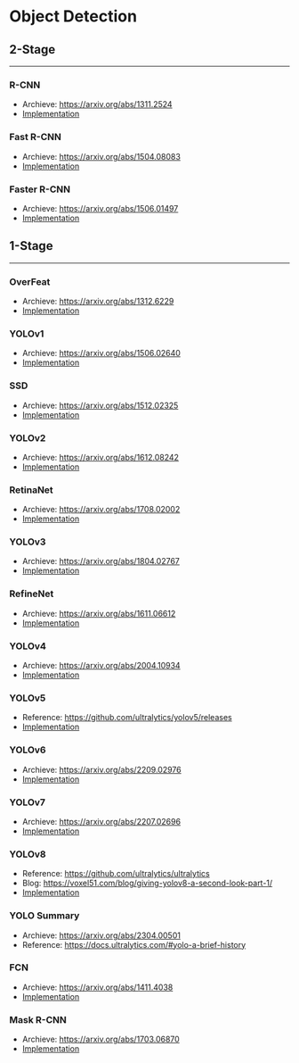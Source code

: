 # Object Detection

## 2-Stage
---

### R-CNN
- Archieve: https://arxiv.org/abs/1311.2524
- [Implementation]()


### Fast R-CNN
- Archieve: https://arxiv.org/abs/1504.08083
- [Implementation]()


### Faster R-CNN
- Archieve: https://arxiv.org/abs/1506.01497 
- [Implementation]()

## 1-Stage
---

### OverFeat
- Archieve: https://arxiv.org/abs/1312.6229
- [Implementation]()


### YOLOv1
- Archieve: https://arxiv.org/abs/1506.02640
- [Implementation]()


### SSD
- Archieve: https://arxiv.org/abs/1512.02325
- [Implementation]()


### YOLOv2
- Archieve: https://arxiv.org/abs/1612.08242
- [Implementation]()


### RetinaNet
- Archieve: https://arxiv.org/abs/1708.02002
- [Implementation]()


### YOLOv3
- Archieve: https://arxiv.org/abs/1804.02767
- [Implementation]()


### RefineNet
- Archieve: https://arxiv.org/abs/1611.06612
- [Implementation]()


### YOLOv4
- Archieve: https://arxiv.org/abs/2004.10934
- [Implementation]()


### YOLOv5
- Reference: https://github.com/ultralytics/yolov5/releases
- [Implementation]()


### YOLOv6
- Archieve: https://arxiv.org/abs/2209.02976
- [Implementation]()


### YOLOv7
- Archieve: https://arxiv.org/abs/2207.02696
- [Implementation]()


### YOLOv8
- Reference: https://github.com/ultralytics/ultralytics
- Blog: https://voxel51.com/blog/giving-yolov8-a-second-look-part-1/
- [Implementation]()


### YOLO Summary
- Archieve: https://arxiv.org/abs/2304.00501
- Reference: https://docs.ultralytics.com/#yolo-a-brief-history


### FCN
- Archieve: https://arxiv.org/abs/1411.4038
- [Implementation]()


### Mask R-CNN
- Archieve: https://arxiv.org/abs/1703.06870
- [Implementation]()


